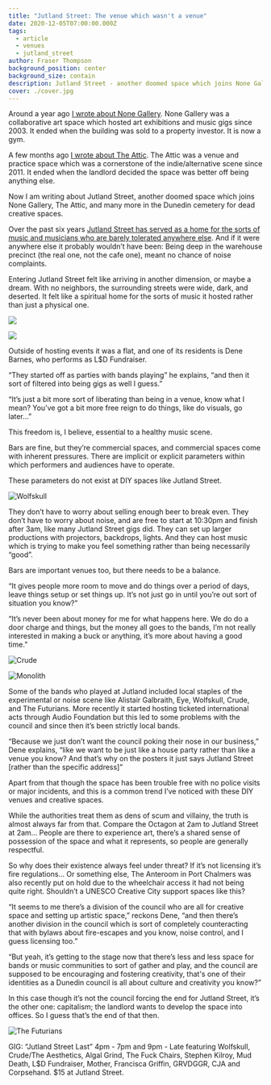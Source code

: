 ```yaml
---
title: "Jutland Street: The venue which wasn't a venue"
date: 2020-12-05T07:00:00.000Z
tags:
  - article
  - venues
  - jutland_street
author: Fraser Thompson
background_position: center
background_size: contain
description: Jutland Street - another doomed space which joins None Gallery, The Attic, and many more in the Dunedin cemetery for dead creative spaces.
cover: ./cover.jpg
---
```


Around a year ago [I wrote about None Gallery](/blog/goodbye_none/). None Gallery was a collaborative art space which hosted art exhibitions and music gigs since 2003. It ended when the building was sold to a property investor. It is now a gym.

A few months ago [I wrote about The Attic](/blog/%E2%80%9Cmusic_has_to_go_somewhere%E2%80%9D_the_attic_and_the_value_of_practice_spaces/). The Attic was a venue and practice space which was a cornerstone of the indie/alternative scene since 2011. It ended when the landlord decided the space was better off being anything else.

Now I am writing about Jutland Street, another doomed space which joins None Gallery, The Attic, and many more in the Dunedin cemetery for dead creative spaces.

Over the past six years [Jutland Street has served as a home for the sorts of music and musicians who are barely tolerated anywhere else](/venues/jutland_street/). And if it were anywhere else it probably wouldn’t have been: Being deep in the warehouse precinct (the real one, not the cafe one), meant no chance of noise complaints.

Entering Jutland Street felt like arriving in another dimension, or maybe a dream. With no neighbors, the surrounding streets were wide, dark, and deserted. It felt like a spiritual home for the sorts of music it hosted rather than just a physical one.

![](./street.jpg)

![](./crowd.jpg)

Outside of hosting events it was a flat, and one of its residents is Dene Barnes, who performs as L\$D Fundraiser.

“They started off as parties with bands playing” he explains, “and then it sort of filtered into being gigs as well I guess.”

“It’s just a bit more sort of liberating than being in a venue, know what I mean? You’ve got a bit more free reign to do things, like do visuals, go later…”

This freedom is, I believe, essential to a healthy music scene.

Bars are fine, but they’re commercial spaces, and commercial spaces come with inherent pressures. There are implicit or explicit parameters within which performers and audiences have to operate.

These parameters do not exist at DIY spaces like Jutland Street.

![Wolfskull](./wolfskull_1.jpg)

They don’t have to worry about selling enough beer to break even. They don’t have to worry about noise, and are free to start at 10:30pm and finish after 3am, like many Jutland Street gigs did. They can set up larger productions with projectors, backdrops, lights. And they can host music which is trying to make you feel something rather than being necessarily “good”.

Bars are important venues too, but there needs to be a balance.

“It gives people more room to move and do things over a period of days, leave things setup or set things up. It’s not just go in until you’re out sort of situation you know?”

“It’s never been about money for me for what happens here. We do do a door charge and things, but the money all goes to the bands, I’m not really interested in making a buck or anything, it’s more about having a good time.”

![Crude](./crude.jpg)

![Monolith](./monolith.jpg)

Some of the bands who played at Jutland included local staples of the experimental or noise scene like Alistair Galbraith, Eye, Wolfskull, Crude, and The Futurians. More recently it started hosting ticketed international acts through Audio Foundation but this led to some problems with the council and since then it’s been strictly local bands.

“Because we just don’t want the council poking their nose in our business,” Dene explains, “like we want to be just like a house party rather than like a venue you know? And that’s why on the posters it just says Jutland Street [rather than the specific address]”

Apart from that though the space has been trouble free with no police visits or major incidents, and this is a common trend I’ve noticed with these DIY venues and creative spaces.

While the authorities treat them as dens of scum and villainy, the truth is almost always far from that. Compare the Octagon at 2am to Jutland Street at 2am... People are there to experience art, there’s a shared sense of possession of the space and what it represents, so people are generally respectful.

So why does their existence always feel under threat? If it’s not licensing it’s fire regulations… Or something else, The Anteroom in Port Chalmers was also recently put on hold due to the wheelchair access it had not being quite right. Shouldn’t a UNESCO Creative City support spaces like this?

“It seems to me there’s a division of the council who are all for creative space and setting up artistic space,” reckons Dene, “and then there’s another division in the council which is sort of completely counteracting that with bylaws about fire-escapes and you know, noise control, and I guess licensing too.”

“But yeah, it’s getting to the stage now that there’s less and less space for bands or music communities to sort of gather and play, and the council are supposed to be encouraging and fostering creativity, that's one of their identities as a Dunedin council is all about culture and creativity you know?”

In this case though it’s not the council forcing the end for Jutland Street, it’s the other one: capitalism; the landlord wants to develop the space into offices. So I guess that’s the end of that then.

![The Futurians](./the_futurians.jpg)

GIG: “Jutland Street Last” 4pm - 7pm and 9pm - Late featuring Wolfskull, Crude/The Aesthetics, Algal Grind, The Fuck Chairs, Stephen Kilroy, Mud Death, L$D Fundraiser, Mother, Francisca Griffin, GRVDGGR, CJA and Corpsehand. $15 at Jutland Street.
